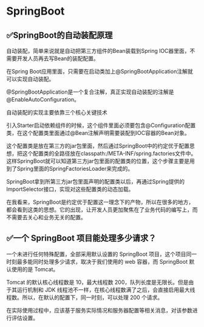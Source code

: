 # SpringBoot

## ✅SpringBoot的自动装配原理

自动装配，简单来说就是自动把第三方组件的Bean装载到Spring lOC器里面，不需要开发人员再去写Bean的装配配置。

在Spring Boot应用里面，只需要在启动类加上@SpringBootApplication注解就可以实现自动装配。

@SpringBootApplication是一个复合注解，真正实现自动装配的注解是@EnableAutoConfiguration。

自动装配的实现主要依靠三个核心关键技术

引入Starter启动依赖组件的时候，这个组件里面必须要包含@Configuration配置类，在这个配置类里面通过@Bean注解声明需要装配到IOC容器的Bean对象。

这个配置类是放在第三方的jar包里面，然后通过SpringBoot中的约定优于配置思想，把这个配置类的全路径放在classpath:/META-INF/spring.factories文件中。这样SpringBoot就可以知道第三方jar包里面的配置类的位置，这个步骤主要是用到了Spring里面的SpringFactoriesLoader来完成的。

SpringBoot拿到所第三方jar包里面声明的配置类以后，再通过Spring提供的ImportSelector接口，实现对这些配置类的动态加载。

在我看来，SpringBoot是约定优于配置这一理念下的产物，所以在很多的地方，都会看到这类的思想。它的出现，让开发人员更加聚焦在了业务代码的编写上，而不需要去关心和业务无关的配置。

## ✅一个 SpringBoot 项目能处理多少请求？

一个未进行任何特殊配置，全部采用默认设置的 SpringBoot 项目，这个项目同一时刻最多能同时处理多少请求，取决于我们使用的 web 容器，而 SpringBoot 默认使用的是 Tomcat。

Tomcat 的默认核心线程数是 10，最大线程数 200，队列长度是无限长。但是由于其运行机制和 JDK 线程池不一样，在核心线程数满了之后，会直接启用最大线程数。所以，在默认的配置下，同一时刻，可以处理 200 个请求。

在实际使用过程中，应该基于服务实际情况和服务器配置等相关消息，对该参数进行评估设置。